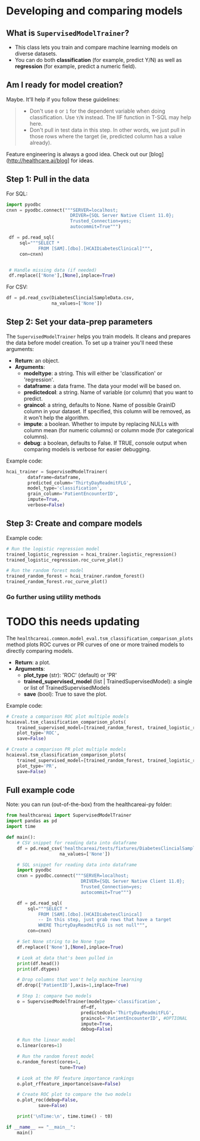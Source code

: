 # Developing and comparing models

## What is `SupervisedModelTrainer`?

-   This class lets you train and compare machine learning models on diverse
    datasets.
-   You can do both **classification** (for example, predict Y/N) as well as
    **regression** (for example, predict a numeric field).

## Am I ready for model creation?

Maybe. It'll help if you follow these guidelines:

> -   Don't use `0` or `1` for the dependent variable when doing
>     classification. Use `Y`/`N` instead. The IIF function in T-SQL may
>     help here.
> -   Don't pull in test data in this step. In other words, we just pull
>     in those rows where the target (ie, predicted column has a value
>     already).

Feature engineering is always a good idea. Check out our [blog](http://healthcare.ai/blog] for ideas.

## Step 1: Pull in the data

For SQL:

```python
import pyodbc
cnxn = pyodbc.connect("""SERVER=localhost;
                        DRIVER={SQL Server Native Client 11.0};
                        Trusted_Connection=yes;
                        autocommit=True""")

 df = pd.read_sql(
     sql="""SELECT *
            FROM [SAM].[dbo].[HCAIDiabetesClinical]""",
     con=cnxn)


 # Handle missing data (if needed)
 df.replace(['None'],[None],inplace=True)
```

For CSV:

```python
df = pd.read_csv(DiabetesClincialSampleData.csv,
                 na_values=['None'])
```

## Step 2: Set your data-prep parameters

The `SupervisedModelTrainer` helps you train models. It cleans and prepares the data before
model creation. To set up a trainer you'll need these arguments:

-   **Return**: an object.
-   **Arguments**:
    - **modeltype**: a string. This will either be 'classification' or 'regression'.
    - **dataframe**: a data frame. The data your model will be based on.
    - **predictedcol**: a string. Name of variable (or column) that you want to predict.
    - **graincol**: a string, defaults to None. Name of possible GrainID column in your dataset. If specified, this column will be removed, as it won't help the algorithm.
    - **impute**: a boolean. Whether to impute by replacing NULLs with column mean (for numeric columns) or column mode (for categorical columns).
    - **debug**: a boolean, defaults to False. If TRUE, console output when comparing models is verbose for easier debugging.

Example code:

```python
hcai_trainer = SupervisedModelTrainer(
        dataframe=dataframe,
        predicted_column='ThirtyDayReadmitFLG',
        model_type='classification',
        grain_column='PatientEncounterID',
        impute=True,
        verbose=False)
```

## Step 3: Create and compare models

Example code:

```python
# Run the logistic regression model
trained_logistic_regression = hcai_trainer.logistic_regression()
trained_logistic_regression.roc_curve_plot()

# Run the random forest model
trained_random_forest = hcai_trainer.random_forest()
trained_random_forest.roc_curve_plot()

```

### Go further using utility methods

# TODO this needs updating
The `healthcareai.common.model_eval.tsm_classification_comparison_plots` method plots ROC curves or PR curves of one or more trained models to directly comparing models.

-   **Return**: a plot.
-   **Arguments**:
    - **plot_type** (str): 'ROC' (default) or 'PR' 
    - **trained_supervised_model** (list | TrainedSupervisedModel): a single or list of TrainedSupervisedModels
    - **save** (bool): True to save the plot.

Example code:

```python
# Create a comparison ROC plot multiple models
hcaieval.tsm_classification_comparison_plots(
    trained_supervised_model=[trained_random_forest, trained_logistic_regression],
    plot_type='ROC',
    save=False)

# Create a comparison PR plot multiple models
hcaieval.tsm_classification_comparison_plots(
    trained_supervised_model=[trained_random_forest, trained_logistic_regression],
    plot_type='PR',
    save=False)
```

## Full example code

Note: you can run (out-of-the-box) from the healthcareai-py folder:

```python
from healthcareai import SupervisedModelTrainer
import pandas as pd
import time

def main():
    # CSV snippet for reading data into dataframe
    df = pd.read_csv('healthcareai/tests/fixtures/DiabetesClincialSampleData.csv',
                    na_values=['None'])

    # SQL snippet for reading data into dataframe
    import pyodbc
    cnxn = pyodbc.connect("""SERVER=localhost;
                            DRIVER={SQL Server Native Client 11.0};
                            Trusted_Connection=yes;
                            autocommit=True""")

    df = pd.read_sql(
        sql="""SELECT *
            FROM [SAM].[dbo].[HCAIDiabetesClinical]
            -- In this step, just grab rows that have a target
            WHERE ThirtyDayReadmitFLG is not null""",
        con=cnxn)

    # Set None string to be None type
    df.replace(['None'],[None],inplace=True)

    # Look at data that's been pulled in
    print(df.head())
    print(df.dtypes)

    # Drop columns that won't help machine learning
    df.drop(['PatientID'],axis=1,inplace=True)

    # Step 1: compare two models
    o = SupervisedModelTrainer(modeltype='classification',
                            df=df,
                            predictedcol='ThirtyDayReadmitFLG',
                            graincol='PatientEncounterID', #OPTIONAL
                            impute=True,
                            debug=False)

    # Run the linear model
    o.linear(cores=1)

    # Run the random forest model
    o.random_forest(cores=1,
                    tune=True)

    # Look at the RF feature importance rankings
    o.plot_rffeature_importance(save=False)

    # Create ROC plot to compare the two models
    o.plot_roc(debug=False,
            save=False)

    print('\nTime:\n', time.time() - t0)

if __name__ == "__main__":
    main()
```
